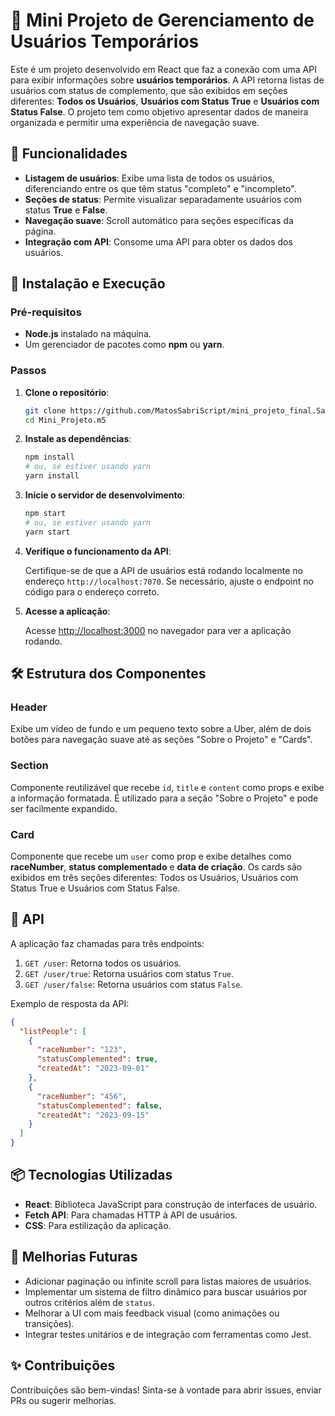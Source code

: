# 🚀 Mini Projeto de Gerenciamento de Usuários Temporários

Este é um projeto desenvolvido em React que faz a conexão com uma API para exibir informações sobre **usuários temporários**. A API retorna listas de usuários com status de complemento, que são exibidos em seções diferentes: **Todos os Usuários**, **Usuários com Status True** e **Usuários com Status False**. O projeto tem como objetivo apresentar dados de maneira organizada e permitir uma experiência de navegação suave.

## 📑 Funcionalidades

- **Listagem de usuários**: Exibe uma lista de todos os usuários, diferenciando entre os que têm status "completo" e "incompleto".
- **Seções de status**: Permite visualizar separadamente usuários com status **True** e **False**.
- **Navegação suave**: Scroll automático para seções específicas da página.
- **Integração com API**: Consome uma API para obter os dados dos usuários.



## 🚀 Instalação e Execução

### Pré-requisitos

- **Node.js** instalado na máquina.
- Um gerenciador de pacotes como **npm** ou **yarn**.

### Passos

1. **Clone o repositório**:

   ```bash
   git clone https://github.com/MatosSabriScript/mini_projeto_final.SabrinaMatos.git
   cd Mini_Projeto.m5
   ```

2. **Instale as dependências**:

   ```bash
   npm install
   # ou, se estiver usando yarn
   yarn install
   ```

3. **Inicie o servidor de desenvolvimento**:

   ```bash
   npm start
   # ou, se estiver usando yarn
   yarn start
   ```

4. **Verifique o funcionamento da API**:
   
   Certifique-se de que a API de usuários está rodando localmente no endereço `http://localhost:7070`. Se necessário, ajuste o endpoint no código para o endereço correto.

5. **Acesse a aplicação**:

   Acesse [http://localhost:3000](http://localhost:3000) no navegador para ver a aplicação rodando.

## 🛠️ Estrutura dos Componentes

### Header

Exibe um vídeo de fundo e um pequeno texto sobre a Uber, além de dois botões para navegação suave até as seções "Sobre o Projeto" e "Cards".

### Section

Componente reutilizável que recebe `id`, `title` e `content` como props e exibe a informação formatada. É utilizado para a seção "Sobre o Projeto" e pode ser facilmente expandido.

### Card

Componente que recebe um `user` como prop e exibe detalhes como **raceNumber**, **status complementado** e **data de criação**. Os cards são exibidos em três seções diferentes: Todos os Usuários, Usuários com Status True e Usuários com Status False.

## 📡 API

A aplicação faz chamadas para três endpoints:

1. `GET /user`: Retorna todos os usuários.
2. `GET /user/true`: Retorna usuários com status `True`.
3. `GET /user/false`: Retorna usuários com status `False`.

Exemplo de resposta da API:

```json
{
  "listPeople": [
    {
      "raceNumber": "123",
      "statusComplemented": true,
      "createdAt": "2023-09-01"
    },
    {
      "raceNumber": "456",
      "statusComplemented": false,
      "createdAt": "2023-09-15"
    }
  ]
}
```

## 📦 Tecnologias Utilizadas

- **React**: Biblioteca JavaScript para construção de interfaces de usuário.
- **Fetch API**: Para chamadas HTTP à API de usuários.
- **CSS**: Para estilização da aplicação.

## 🚧 Melhorias Futuras

- Adicionar paginação ou infinite scroll para listas maiores de usuários.
- Implementar um sistema de filtro dinâmico para buscar usuários por outros critérios além de `status`.
- Melhorar a UI com mais feedback visual (como animações ou transições).
- Integrar testes unitários e de integração com ferramentas como Jest.

## ✨ Contribuições

Contribuições são bem-vindas! Sinta-se à vontade para abrir issues, enviar PRs ou sugerir melhorias.


